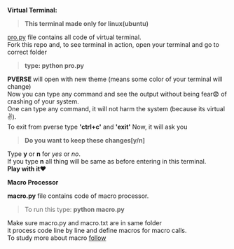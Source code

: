**Virtual Terminal:**  

>**This terminal made only for linux(ubuntu)**

[pro.py]() file contains all code of virtual terminal.</br>
Fork this repo and, to see terminal in action, open your terminal and go to correct folder 
>**type: python pro.py**  


**PVERSE** will open with new theme (means some color of your terminal will change)  
Now you can type any command and see the output without being fear:fearful: of crashing of your system.  
One can type any command, it will not harm the system (because its virtual :v:).  
To exit from pverse type **'ctrl+c'** and **'exit'** 
Now, it will ask you 
>**Do you want to keep these changes[y/n]**

Type **y** or **n** for *yes* or *no*.   
If you type **n** all thing will be same as before entering in this terminal.  
**Play with it**:heart:   

**Macro Processor**  

**macro.py** file contains code of macro processor.  
>To run this type: **python macro.py**

Make sure macro.py and macro.txt are in same folder  
it process code line by line and define macros for macro calls.   
To study more about macro [follow](https://www.computerhope.com/jargon/m/macro.htm)

